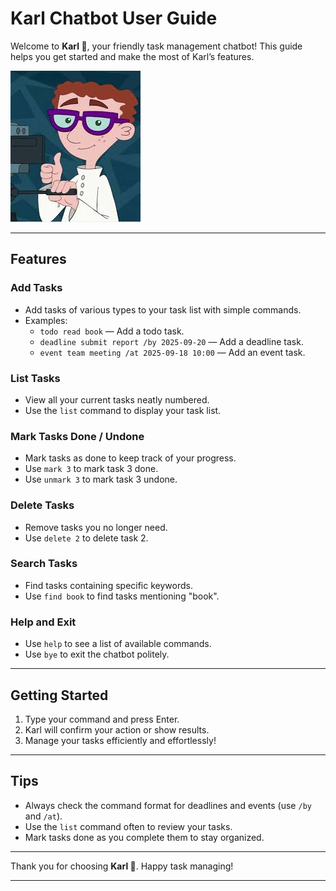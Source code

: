 # Karl Chatbot User Guide

Welcome to **Karl 🤖**, your friendly task management chatbot! This guide helps you get started and make the most of Karl’s features.

![Karl](src/main/resources/images/karl.jpeg "Karl")

---

## Features

### Add Tasks

- Add tasks of various types to your task list with simple commands.
- Examples:
  - `todo read book` — Add a todo task.
  - `deadline submit report /by 2025-09-20` — Add a deadline task.
  - `event team meeting /at 2025-09-18 10:00` — Add an event task.

### List Tasks

- View all your current tasks neatly numbered.
- Use the `list` command to display your task list.

### Mark Tasks Done / Undone

- Mark tasks as done to keep track of your progress.
- Use `mark 3` to mark task 3 done.
- Use `unmark 3` to mark task 3 undone.

### Delete Tasks

- Remove tasks you no longer need.
- Use `delete 2` to delete task 2.

### Search Tasks

- Find tasks containing specific keywords.
- Use `find book` to find tasks mentioning "book".

### Help and Exit

- Use `help` to see a list of available commands.
- Use `bye` to exit the chatbot politely.

---

## Getting Started

1. Type your command and press Enter.
2. Karl will confirm your action or show results.
3. Manage your tasks efficiently and effortlessly!

---

## Tips

- Always check the command format for deadlines and events (use `/by` and `/at`).
- Use the `list` command often to review your tasks.
- Mark tasks done as you complete them to stay organized.

---

Thank you for choosing **Karl 🤖**. Happy task managing!

---
